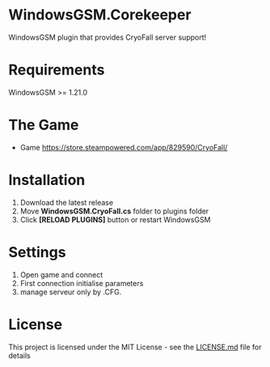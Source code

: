 # WindowsGSM.Corekeeper
WindowsGSM plugin that provides CryoFall server support!

# Requirements
WindowsGSM >= 1.21.0

# The Game

- Game
https://store.steampowered.com/app/829590/CryoFall/

# Installation

1. Download the latest release
2. Move **WindowsGSM.CryoFall.cs** folder to plugins folder
3. Click **[RELOAD PLUGINS]** button or restart WindowsGSM

# Settings

1. Open game and connect
2. First connection initialise parameters
3. manage serveur only by .CFG.

# License
This project is licensed under the MIT License  - see the [LICENSE.md](LICENSE) file for details
